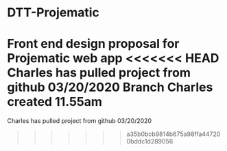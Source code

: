 # DTT-Projematic
Front end design proposal for Projematic web app
<<<<<<< HEAD
Charles has pulled project from github 03/20/2020
Branch Charles created 11.55am
=======
Charles has pulled project from github 03/20/2020
>>>>>>> a35b0bcb9814b675a98ffa447200bddc1d289056
